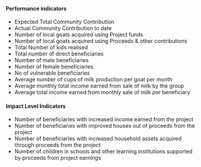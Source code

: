 #### Performance indicators
* Expected Total Community Contribution
* Actual Community Contribution to date
* Number of local goats acquired using Project funds
* Number of local goats acquired using Proceeds & other contributions
* Total Number of kids realised
* Total number of direct beneficiaries
* Number of male beneficiaries
* Number of female beneficiaries
* No of vulnerable beneficiaries
* Average number of cups of milk production per goat per month
* Average monthly total income earned from sale of milk by the group
* Average total income earned from monthly sale of milk per beneficiary

#### Impact Level Indicators
* Number of beneficiaries with increased income earned from the project
* Number of beneficiaries with improved houses out of proceeds from the project
* Number of beneficiaries with increased household assets acquired through proceeds from the project
* Number of children in schools and other learning institutions supported by proceeds from project earnings

